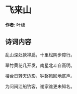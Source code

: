 # 飞来山

**作者**: 叶棣

## 诗词内容

乱山深处款禅扃，十里松阴步障行。

翠竹黄花几开发，南星北斗自高明。

楼台日转天边影，钟磬风回地底声。

为问闽江船钓客，谢家谁更未知名。

